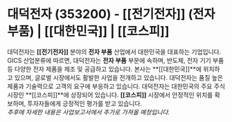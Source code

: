 # 대덕전자 (353200) - **[[전기전자]]** (전자 부품) | **[[대한민국]]** | **[[코스피]]**

대덕전자는 **[[전기전자]]** 분야의 **전자 부품** 산업에서 대한민국을 대표하는 기업입니다. GICS 산업분류에 따르면, 대덕전자는 **전자 부품** 부문에 속하며, 반도체, 전자 기기 부품 등 다양한 전자 제품을 제조 및 공급하고 있습니다. 본사는 **[[대한민국]]**에 위치하고 있으며, 글로벌 시장에서도 활발한 사업을 전개하고 있습니다. 대덕전자는 품질 높은 제품과 기술력으로 고객의 요구에 부응하고 있습니다. 대덕전자는 대한민국의 주요 주식시장인 **[[코스피]]**에 상장되어 있습니다. **[[코스피]]** 시장에서 안정적인 위치를 확보하며, 투자자들에게 긍정적인 평가를 받고 있습니다.  
_추후에 자세한 내용은 사업보고서에서 추가로 가져올 예정입니다._

